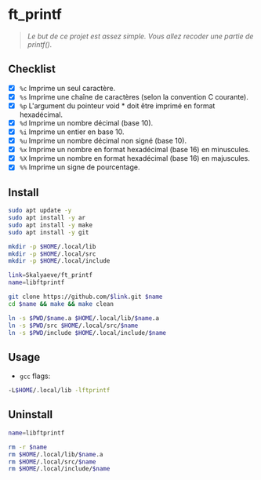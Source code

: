 # ft_printf
> *Le but de ce projet est assez simple. Vous allez recoder une partie de printf().*

## Checklist
- [x] `%c` Imprime un seul caractère.
- [x] `%s` Imprime une chaîne de caractères (selon la convention C courante).
- [x] `%p` L'argument du pointeur void * doit être imprimé en format hexadécimal.
- [x] `%d` Imprime un nombre décimal (base 10).
- [x] `%i` Imprime un entier en base 10.
- [x] `%u` Imprime un nombre décimal non signé (base 10).
- [x] `%x` Imprime un nombre en format hexadécimal (base 16) en minuscules.
- [x] `%X` Imprime un nombre en format hexadécimal (base 16) en majuscules.
- [x] `%%` Imprime un signe de pourcentage.

## Install
```bash
sudo apt update -y
sudo apt install -y ar
sudo apt install -y make
sudo apt install -y git
```
```bash
mkdir -p $HOME/.local/lib
mkdir -p $HOME/.local/src
mkdir -p $HOME/.local/include
```
```bash
link=Skalyaeve/ft_printf
name=libftprintf

git clone https://github.com/$link.git $name
cd $name && make && make clean

ln -s $PWD/$name.a $HOME/.local/lib/$name.a
ln -s $PWD/src $HOME/.local/src/$name
ln -s $PWD/include $HOME/.local/include/$name
```

## Usage
- `gcc` flags:
```bash
-L$HOME/.local/lib -lftprintf
```

## Uninstall
```bash
name=libftprintf

rm -r $name
rm $HOME/.local/lib/$name.a
rm $HOME/.local/src/$name
rm $HOME/.local/include/$name
```

